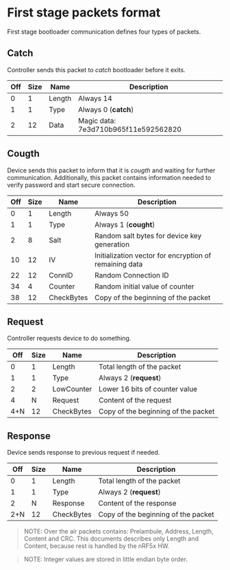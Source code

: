 # First stage packets format

First stage bootloader communication defines four types of packets.

## Catch
Controller sends this packet to *catch* bootloader before it exits.

| Off | Size | Name   | Description          |
|-----|------|--------|----------------------|
| 0   | 1    | Length | Always 14            |
| 1   | 1    | Type   | Always 0 (**catch**) |
| 2   | 12   | Data   | Magic data: 7e3d710b965f11e592562820 |

## Cougth
Device sends this packet to inform that it is *cougth* and waiting for further communication. Additionally,
this packet contains information needed to verify password and start secure connection.

| Off | Size | Name       | Description                                            |
|-----|------|------------|--------------------------------------------------------|
| 0   | 1    | Length     | Always 50                                              |
| 1   | 1    | Type       | Always 1 (**cought**)                                  |
| 2   | 8    | Salt       | Random salt bytes for device key generation            |
| 10  | 12   | IV         | Initialization vector for encryption of remaining data |
| 22  | 12   | ConnID     | Random Connection ID                                   |
| 34  | 4    | Counter    | Random initial value of counter                        |
| 38  | 12   | CheckBytes | Copy of the beginning of the packet                    |

## Request
Controller requests device to do something.

| Off | Size | Name       | Description                         |
|-----|------|------------|-------------------------------------|
| 0   | 1    | Length     | Total length of the packet          |
| 1   | 1    | Type       | Always 2 (**request**)              |
| 2   | 2    | LowCounter | Lower 16 bits of counter value      |
| 4   | N    | Request    | Content of the request              |
| 4+N | 12   | CheckBytes | Copy of the beginning of the packet |

## Response
Device sends response to previous request if needed.

| Off | Size | Name       | Description                         |
|-----|------|------------|-------------------------------------|
| 0   | 1    | Length     | Total length of the packet          |
| 1   | 1    | Type       | Always 2 (**request**)              |
| 2   | N    | Response   | Content of the response             |
| 2+N | 12   | CheckBytes | Copy of the beginning of the packet |


> NOTE: Over the air packets contains: Prelambule, Address, Length, Content and CRC.  This documents describes only Length and Content, because rest is handled by the nRF5x HW.

> NOTE: Integer values are stored in little endian byte order.


